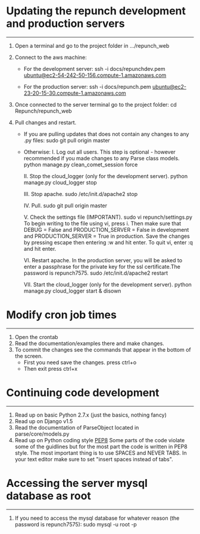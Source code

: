 # Updating the repunch development and production servers
---------------------------------------------------------

1. Open a terminal and go to the project folder in .../repunch_web

2. Connect to the aws machine:
    - For the development server:
        ssh -i docs/repunchdev.pem ubuntu@ec2-54-242-50-156.compute-1.amazonaws.com
        
    - For the production server:
        ssh -i docs/repunch.pem ubuntu@ec2-23-20-15-30.compute-1.amazonaws.com
        
3. Once connected to the server terminal go to the project folder:
        cd Repunch/repunch_web
        
4. Pull changes and restart.
    - If you are pulling updates that does not contain any changes to any .py files:
        sudo git pull origin master
        
    - Otherwise:
        I. Log out all users. This step is optional - however recommended if you made changes to any Parse class models.
            python manage.py clean_comet_session force
            
        II. Stop the cloud_logger (only for the development server).
            python manage.py cloud_logger stop
            
        III. Stop apache.
            sudo /etc/init.d/apache2 stop
            
        IV. Pull.
            sudo git pull origin master
            
        V. Check the settings file (IMPORTANT). 
            sudo vi repunch/settings.py
        To begin writing to the file using vi, press i. Then make sure that DEBUG = False 
        and PRODUCTION_SERVER = False in development and PRODUCTION_SERVER = True in production.
        Save the changes by pressing escape then entering :w and hit enter. To quit vi, enter :q and hit enter.
        
        VI. Restart apache. In the production server, you will be asked to enter
        a passphrase for the private key for the ssl certificate.The password is repunch7575.
            sudo /etc/init.d/apache2 restart
       
        VII. Start the cloud_logger (only for the development server).
            python manage.py cloud_logger start & disown
        
# Modify cron job times
-----------------------

1. Open the crontab
2. Read the documentation/examples there and make changes.
3. To commit the changes see the commands that appear in the bottom of the screen.
    - First you need save the changes.
        press ctrl+o
    - Then exit
        press ctrl+x

# Continuing code development
-----------------------------

1. Read up on basic Python 2.7.x (just the basics, nothing fancy)
2. Read up on Django v1.5
3. Read the documentation of ParseObject located in parse/core/models.py 
4. Read up on Python coding style [PEP8](http://legacy.python.org/dev/peps/pep-0008/)
Some parts of the code violate some of the guidlines but for the most part the code is written in PEP8 style.
The most important thing is to use SPACES and NEVER TABS. In your text editor make sure to set "insert spaces instead of tabs".

# Accessing the server mysql database as root
---------------------------------------------

1. If you need to access the mysql database for whatever reason (the password is repunch7575):
    sudo mysql -u root -p

